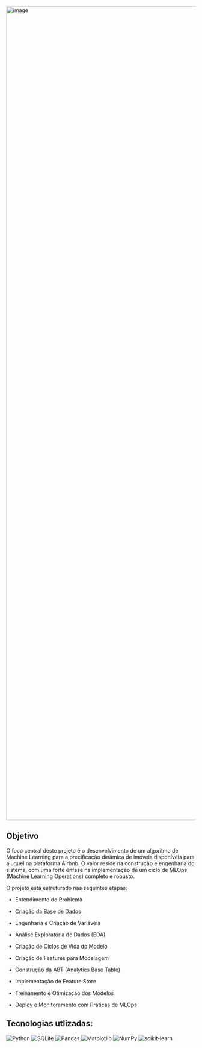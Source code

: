 <img width="3840" height="2160" alt="image" src="https://github.com/user-attachments/assets/3d68948e-963a-46f0-a261-d1c91d2efc15" />


## Objetivo

O foco central deste projeto é o desenvolvimento de um algoritmo de Machine Learning para a precificação dinâmica de imóveis disponíveis para aluguel na plataforma Airbnb. O valor reside na construção e engenharia do sistema, com uma forte ênfase na implementação de um ciclo de MLOps (Machine Learning Operations) completo e robusto.

O projeto está estruturado nas seguintes etapas:

- Entendimento do Problema

- Criação da Base de Dados

- Engenharia e Criação de Variáveis

- Análise Exploratória de Dados (EDA)

- Criação de Ciclos de Vida do Modelo

- Criação de Features para Modelagem

- Construção da ABT (Analytics Base Table)

- Implementação de Feature Store

- Treinamento e Otimização dos Modelos

- Deploy e Monitoramento com Práticas de MLOps

## Tecnologias utlizadas: 

![Python](https://img.shields.io/badge/python-3670A0?style=for-the-badge&logo=python&logoColor=ffdd54) ![SQLite](https://img.shields.io/badge/sqlite-%2307405e.svg?style=for-the-badge&logo=sqlite&logoColor=white) ![Pandas](https://img.shields.io/badge/pandas-%23150458.svg?style=for-the-badge&logo=pandas&logoColor=white) ![Matplotlib](https://img.shields.io/badge/Matplotlib-%23ffffff.svg?style=for-the-badge&logo=Matplotlib&logoColor=black) ![NumPy](https://img.shields.io/badge/numpy-%23013243.svg?style=for-the-badge&logo=numpy&logoColor=white) ![scikit-learn](https://img.shields.io/badge/scikit--learn-%23F7931E.svg?style=for-the-badge&logo=scikit-learn&logoColor=white)


